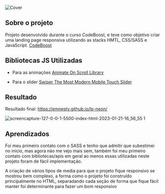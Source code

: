 ![Cover](https://user-images.githubusercontent.com/7916851/213884949-e3ac6d7f-6b62-4690-b28b-9bdae835a91a.png)

## Sobre o projeto
Projeto desenvolvido durante o curso CodeBoost, e teve como objetivo criar uma landing page responsiva utilizando as stacks HMTL, CSS/SASS e JavaScript.
[CodeBoost](https://codeboost.com.br/)

## Bibliotecas JS Utilizadas
* Para as animações [Animate On Scroll Library](https://michalsnik.github.io/aos/)

* Para o slider [Swiper The Most Modern Mobile Touch Slider](https://swiperjs.com/)


## Resultado
Resultado final: https://emnesty.github.io/lp-neon/

![screencapture-127-0-0-1-5500-index-html-2023-01-21-16_56_55 1](https://user-images.githubusercontent.com/7916851/213885005-6cc8de91-e2a8-41d9-b1a5-5cb20feeb0c3.png)

## Aprendizados
Foi meu primeiro contato com o SASS e tenho que admitir que subestimei no inicio, mas agora não me vejo mais sem, também foi meu primeiro contato com bibliotecas/apis em geral ao menos essas utilizadas neste projeto foram de fácil implementação. 

A criação de vários tipos de media para que o projeto fique responsivo se mostrou bem complexo, a forma como o projeto foi construído principalmente no HTML, separadando cada seção de forma que fique fácil manter foi determinante para fazer um bom responsivo 
